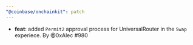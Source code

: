 ```yaml
---
"@coinbase/onchainkit": patch
---
```


- **feat**: added `Permit2` approval process for UniversalRouter in the `Swap` experiece. By @0xAlec #980
